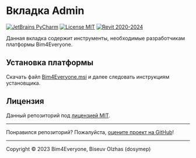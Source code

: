 # Вкладка Admin

[![JetBrains PyCharm](https://img.shields.io/badge/JetBrains-PyCharm-blue.svg)](https://www.jetbrains.com/pycharm)
[![License MIT](https://img.shields.io/badge/License-MIT-blue.svg)](LICENSE.md)
[![Revit 2020-2024](https://img.shields.io/badge/Revit-2020--2024-blue.svg)](https://www.autodesk.com/products/revit/overview)

Данная вкладка  содержит инструменты, 
необходимые разработчикам платформы Bim4Everyone.

## Установка платформы

Скачать файл [Bim4Everyone.msi](https://github.com/Bim4Everyone/Bim4EveryoneSetup/releases/latest) 
и далее следовать инструкциям установщика.

## Лицензия

Данный репозиторий под [лицензией MIT](https://en.wikipedia.org/wiki/MIT_License).

---

Понравился репозиторий? Пожалуйста, [оцените проект на GitHub](../../stargazers)!

---

Copyright © 2023 Bim4Everyone, Biseuv Olzhas (dosymep)